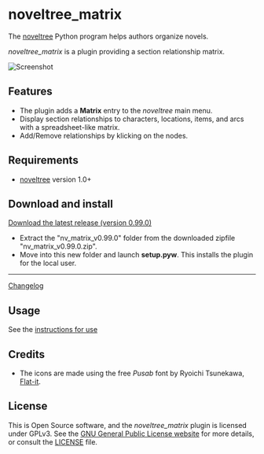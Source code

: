 # noveltree_matrix

The [noveltree](https://peter88213.github.io/noveltree/) Python program helps authors organize novels.  

*noveltree_matrix* is a plugin providing a section relationship matrix. 

![Screenshot](Screenshots/screen01.png)

## Features

- The plugin adds a **Matrix** entry to the *noveltree* main menu.
- Display section relationships to characters, locations, items, and arcs with a spreadsheet-like matrix.
- Add/Remove relationships by klicking on the nodes.

## Requirements

- [noveltree](https://peter88213.github.io/noveltree/) version 1.0+

## Download and install

[Download the latest release (version 0.99.0)](https://github.com/peter88213/noveltree_matrix/raw/main/dist/nv_matrix_v0.99.0.zip)

- Extract the "nv_matrix_v0.99.0" folder from the downloaded zipfile "nv_matrix_v0.99.0.zip".
- Move into this new folder and launch **setup.pyw**. This installs the plugin for the local user.

---

[Changelog](changelog)

## Usage

See the [instructions for use](usage)

## Credits

- The icons are made using the free *Pusab* font by Ryoichi Tsunekawa, [Flat-it](http://flat-it.com/).

## License

This is Open Source software, and the *noveltree_matrix* plugin is licensed under GPLv3. See the
[GNU General Public License website](https://www.gnu.org/licenses/gpl-3.0.en.html) for more
details, or consult the [LICENSE](https://github.com/peter88213/noveltree_matrix/blob/main/LICENSE) file.
